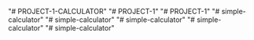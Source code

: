 "# PROJECT-1-CALCULATOR" 
"# PROJECT-1" 
"# PROJECT-1" 
"# simple-calculator" 
"# simple-calculator" 
"# simple-calculator" 
"# simple-calculator" 
"# simple-calculator" 
